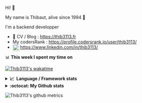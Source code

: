 Hi! 👋

My name is Thibaut, alive since 1994 🍷

I'm a backend developper

-   📝 CV / Blog : https://thib3113.fr
-   My codersRank : https://profile.codersrank.io/user/thib3113/
-   <a href="https://www.linkedin.com/in/thib3113/"><img align="left" alt="Thib3113's Linkedin" width="21px" src="https://raw.githubusercontent.com/peterthehan/peterthehan/master/assets/linkedin.svg" /></a> https://www.linkedin.com/in/thib3113/

📊 **This week I spent my time on**

[![Thib3113's wakatime](https://github-readme-stats.vercel.app/api/wakatime?username=thib3113&layout=default&theme=dracula&langs_count=6&hide_title=true&hide_border=true)](https://wakatime.com/@thib3113)

<details>
  <summary><b>📈&nbsp;&nbsp;Language&nbsp;/&nbsp;Framework stats</b></summary>
  <br/>  
  <a href='https://profile.codersrank.io/user/thib3113/'>
  <img src='http://cr-skills-chart-widget.azurewebsites.net/api/api?username=thib3113&padding=30&skills=batchfile,javascript,less,mysql,reactjs,scss,shell,typescript,vue'>
  </a>
</details>

<details>
  <summary><b>:octocat: My Github stats</b></summary>
  <br/>  
  
  <img src="https://github-readme-stats.vercel.app/api?username=thib3113&theme=dracula&show_icons=true&" alt="Thib3113's GitHub stats" />

<!--START_SECTION:activity-->

1. 🎉 Merged PR [#124](https://github.com/thib3113/unifi-client/pull/124) in [thib3113/unifi-client](https://github.com/thib3113/unifi-client)
2. 🗣 Commented on [#414](https://github.com/lowlighter/metrics/issues/414) in [lowlighter/metrics](https://github.com/lowlighter/metrics)
3. 🎉 Merged PR [#123](https://github.com/thib3113/unifi-client/pull/123) in [thib3113/unifi-client](https://github.com/thib3113/unifi-client)
4. 🎉 Merged PR [#122](https://github.com/thib3113/unifi-client/pull/122) in [thib3113/unifi-client](https://github.com/thib3113/unifi-client)
5. 🗣 Commented on [#1](https://github.com/thib3113/wordpress-pagespeed/issues/1) in [thib3113/wordpress-pagespeed](https://github.com/thib3113/wordpress-pagespeed)
 <!--END_SECTION:activity-->

</details>

![Thib3113's github metrics](https://gist.githubusercontent.com/thib3113/83a96e16f8bca103f1b0e376186c66ec/raw/github-metrics.svg)
